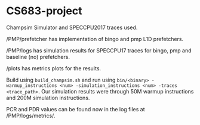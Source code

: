 # CS683-project

Champsim Simulator and SPECCPU2017 traces used. 

/PMP/prefetcher has implementation of bingo and pmp L1D prefetchers.

/PMP/logs has simulation results for SPECCPU17 traces for bingo, pmp and baseline (no) prefetchers.

/plots has metrics plots for the results.

Build using `build_champsim.sh` and run using `bin/<binary> -warmup_instructions <num> -simulation_instructions <num> -traces <trace_path>`. Our simulation results were through 50M warmup instructions and 200M simulation instructions.

PCR and PDR values can be found now in the log files at /PMP/logs/metrics/.
